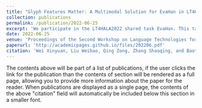 ```yaml
---
title: "Glyph Features Matter: A Multimodal Solution for EvaHan in LT4HALA2022"
collection: publications
permalink: /publication/2022-06-25
excerpt: 'We participate in the LT4HALA2022 shared task EvaHan. This task has two subtasks. Subtask 1 is word segmentation, and subtask 2 is part-of-speech tagging. Each subtask consists of two tracks, a close track that can only use the data and models provided by the organizer, and an open track without restrictions. We employ three pre-trained models, two of which are open-source pre-trained models for ancient Chinese (Siku-Roberta and roberta-classical-chinese), and one is our pre-trained GlyphBERT combined with glyph features. Our methods include data augmentation, data pre-processing, model pretraining, downstream fine-tuning, k-fold cross validation and model ensemble. We achieve competitive P, R, and F1 scores on both our own validation set and the final public test set.'
date: 2022-06-25
venue: 'Proceedings of the Second Workshop on Language Technologies for Historical and Ancient Languages'
paperurl: 'http://academicpages.github.io/files/202206.pdf'
citation: 'Wei Xinyuan, Liu Weihao, Qing Zong, Zhang Shaoqing, and Baotian Hu. 2022. Glyph Features Matter: A Multimodal Solution for EvaHan in LT4HALA2022. In Proceedings of the Second Workshop on Language Technologies for Historical and Ancient Languages, pages 178–182, Marseille, France. European Language Resources Association.'
---
```


The contents above will be part of a list of publications, if the user clicks the link for the publication than the contents of section will be rendered as a full page, allowing you to provide more information about the paper for the reader. When publications are displayed as a single page, the contents of the above "citation" field will automatically be included below this section in a smaller font.

